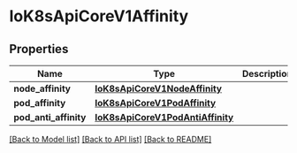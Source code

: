 # IoK8sApiCoreV1Affinity

## Properties
Name | Type | Description | Notes
------------ | ------------- | ------------- | -------------
**node_affinity** | [**IoK8sApiCoreV1NodeAffinity**](IoK8sApiCoreV1NodeAffinity.md) |  | [optional] 
**pod_affinity** | [**IoK8sApiCoreV1PodAffinity**](IoK8sApiCoreV1PodAffinity.md) |  | [optional] 
**pod_anti_affinity** | [**IoK8sApiCoreV1PodAntiAffinity**](IoK8sApiCoreV1PodAntiAffinity.md) |  | [optional] 

[[Back to Model list]](../README.md#documentation-for-models) [[Back to API list]](../README.md#documentation-for-api-endpoints) [[Back to README]](../README.md)

